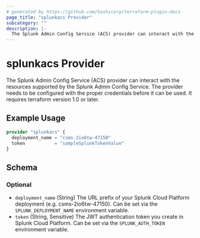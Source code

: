 ```yaml
---
# generated by https://github.com/hashicorp/terraform-plugin-docs
page_title: "splunkacs Provider"
subcategory: ""
description: |-
  The Splunk Admin Config Service (ACS) provider can interact with the resources supported by the Splunk Admin Config Service. The provider needs to be configured with the proper credentials before it can be used. It requires terraform version 1.0 or later.
---
```


# splunkacs Provider

The Splunk Admin Config Service (ACS) provider can interact with the resources supported by the Splunk Admin Config Service. The provider needs to be configured with the proper credentials before it can be used. It requires terraform version 1.0 or later.

## Example Usage

```terraform
provider "splunkacs" {
  deployment_name = "csms-2io6tw-47150"
  token           = "sampleSplunkTokenValue"
}
```

<!-- schema generated by tfplugindocs -->
## Schema

### Optional

- `deployment_name` (String) The URL prefix of your Splunk Cloud Platform deployment (e.g. csms-2io6tw-47150). Can be set via the `SPLUNK_DEPLOYMENT_NAME` environment variable.
- `token` (String, Sensitive) The JWT authentication token you create in Splunk Cloud Platform. Can be set via the `SPLUNK_AUTH_TOKEN` environment variable.
